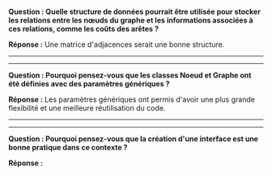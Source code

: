 **Question : Quelle structure de données pourrait être utilisée pour stocker les relations entre les nœuds du graphe et les informations associées à ces relations, comme les coûts des arêtes ?**

**Réponse :** Une matrice d'adjacences serait une bonne structure.
****
****
**Question : Pourquoi pensez-vous que les classes Noeud et Graphe ont été définies avec des paramètres génériques ?**

**Réponse :** Les paramètres génériques ont permis d'avoir une plus grande flexibilité et une meilleure réutilisation du code.

****
****
**Question : Pourquoi pensez-vous que la création d'une interface est une bonne pratique dans ce contexte ?**

**Réponse :**